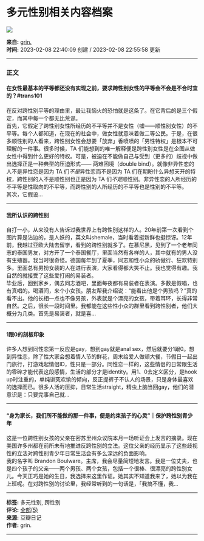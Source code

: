 # 多元性别相关内容档案

![](https://img9.doubanio.com/view/elanor_image/raw/public/Q40Z9R7L.jpg)

**来自:** [grin.](https://www.douban.com/people/185998407/)  
**时间:** 2023-02-08 22:40:09 创建 / 2023-02-08 22:55:58 更新  

---

### 正文

#### 在女性最基本的平等都还没有实现之前，要求跨性别女性的平等会不会是不合时宜的？#trans101

在反对跨性别平等的理由里，最让我恼火的恐怕就是这条了。在它背后的是三个假定，而其中每一个都无比荒谬。  
首先，它假定了跨性别女性所经历的不平等并不是女性（嘘——顺性别女性）的不平等。每个人都知道，在现在的社会中，做女性就意味着做二等公民。于是，在很多顺性别的人看来，跨性别女性会想要「放弃」香喷喷的「男性特权」是根本不可理解的一件事。很多时候，TA 们能想到的唯一解释便是跨性别女性是在企图从做女性中得到什么更好的特权。可是，被迫在不能做自己与受到（更多的）歧视中做出选择正是一种典型的压迫形式—— 两难困境（double bind）。就像非异性恋的人不是异性恋是因为 TA 们*不是*异性恋而不是因为 TA 们在期盼什么异想天开的特权，跨性别的人不是顺性别也正是因为 TA 们*不是*顺性别。非异性恋的人所经历的不平等是性取向的不平等，而跨性别的人所经历的不平等也是性别的不平等。  
其次，它假设...

---

#### 我所认识的跨性别

自打一小，从来没有人告诉过我世界上有跨性别这样的人。20年前第一次看到个图片算是沾边的，是人妖的，英文叫shemale，当时看着挺新鲜也挺惊讶。12年前，我越过亚欧大陆去留学，看到的跨性别就多了。在慕尼黑，见到了一个老年同志的泰国男友，对方开了一个泰国餐厅，里面当然有各样的人，其中就有的男人没有生殖器。我当时很奇怪。德国每年到了夏季，同志和性小众的骄傲行、狂欢特别多。里面总有男扮女装的人在进行表演，大家看得都大笑不止。我也觉得有趣。我自然的就接受了这些爱打闹的易装者。  
毕业后，回到家乡，偶去同志酒吧，里面每夜都有易装者在表演。多数是假唱，也有真唱的。喝酒间，来个小女孩。朋友帮我介绍说：“能看出他是个男孩吗？”真的看不出。他的长相一点也不像男孩，外表就是个漂亮的女孩，带着耳环，长得非常自然。之后，很长一段时间里。我都能在这些性小众的群里看到跨性别者，他们大概分为几类。首先是易装者，就是喜...

---

#### 1跟0的刻板印象

许多人想到同性恋第一反应是gay，想到gay就是anal sex，然后就要分1跟0。想到异性恋，除了性大家会想着情人节的鲜花，周末给爱人做顿大餐，节假日一起出门旅行，打游戏起情侣ID，性只是一部分。同性恋一样的，这些情侣的日常跟生活的零碎才能代表这段感情，生活的部分才是identity。用1、0去定义区分，是hook up时注重的，单纯讲究欢愉的倾向，反正提裤子不认人的场景，只是身体最喜欢的选择而已。很多人活的压抑，日常生活straight，精虫上脑当回gay，他们的潜意识是：只要完事自己就...

---

#### “身为家长，我们所不能做的那一件事，便是约束孩子的心灵”｜保护跨性别青少年

这是一位跨性别女孩的父亲在密苏里州众议院本月一场听证会上发言的摘录。现在美国许多州都在前所未有地推进反跨性别的立法。这位父亲的经历显示了这些歧视性的立法对跨性别青少年日常生活会有多么深远的负面影响。  
我的名字叫 Brandon Boulware。主席，我会尽量简短地发言。我是一位丈夫，也是四个孩子的父亲——两个男孩、两个女孩，包括一个很棒、很漂亮的跨性别女儿。今天正巧是她的生日，我选择来这里作证。她其实不知道我来了，她以为我在上班呢。在对跨性别的讨论里，我经常听到的一句话是，「我搞不懂，我...

---

**标签:** 多元性别, 跨性别  
**评论:** [全部(5)](https://www.douban.com/doulist/153961873/)  
**来源:** 豆瓣日记  
**作者:** grin.  

---
